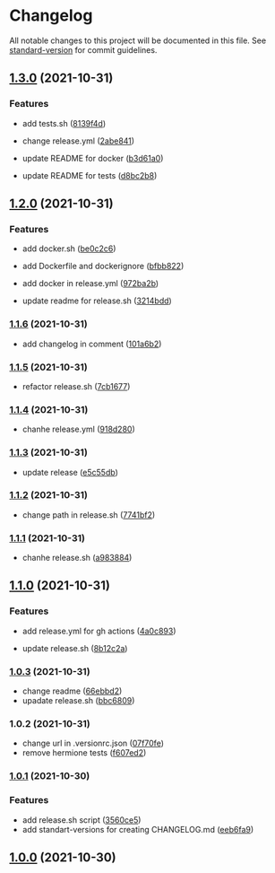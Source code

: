 # Changelog

All notable changes to this project will be documented in this file. See [standard-version](https://github.com/conventional-changelog/standard-version) for commit guidelines.

## [1.3.0](https://github.com/enmalafeev/shri-infrastructure/compare/v1.2.0...v1.3.0) (2021-10-31)


### Features

* add tests.sh ([8139f4d](https://github.com/enmalafeev/shri-infrastructure/commits/8139f4d6f1736d2209536cd342bd027a90e08638))


* change release.yml ([2abe841](https://github.com/enmalafeev/shri-infrastructure/commits/2abe841c43b134f26d8c3cdfecaf01832ce73838))
* update README for docker ([b3d61a0](https://github.com/enmalafeev/shri-infrastructure/commits/b3d61a04c9fbf6ff6cb15ddbb1798b78ed29115d))
* update README for tests ([d8bc2b8](https://github.com/enmalafeev/shri-infrastructure/commits/d8bc2b8bf08a2df82af4d5622bff10fbba936dae))

## [1.2.0](https://github.com/enmalafeev/shri-infrastructure/compare/v1.1.6...v1.2.0) (2021-10-31)


### Features

* add docker.sh ([be0c2c6](https://github.com/enmalafeev/shri-infrastructure/commits/be0c2c6353be7e5548fa3790774597281ae466a8))
* add Dockerfile and dockerignore ([bfbb822](https://github.com/enmalafeev/shri-infrastructure/commits/bfbb822fa00ee885dca2a00671de032adeeef40d))


* add docker in release.yml ([972ba2b](https://github.com/enmalafeev/shri-infrastructure/commits/972ba2bafe7ba256ad0071acf13afc94b814d847))
* update readme for release.sh ([3214bdd](https://github.com/enmalafeev/shri-infrastructure/commits/3214bdd8c348c06e57f99dfbb6187e3a0f5f6261))

### [1.1.6](https://github.com/enmalafeev/shri-infrastructure/compare/v1.1.5...v1.1.6) (2021-10-31)


* add changelog in comment ([101a6b2](https://github.com/enmalafeev/shri-infrastructure/commits/101a6b20138c78194e939834e855feab6ad53df6))

### [1.1.5](https://github.com/enmalafeev/shri-infrastructure/compare/v1.1.4...v1.1.5) (2021-10-31)


* refactor release.sh ([7cb1677](https://github.com/enmalafeev/shri-infrastructure/commits/7cb16773d1a05b1bb044485ed0b109681c9547d7))

### [1.1.4](https://github.com/enmalafeev/shri-infrastructure/compare/v1.1.3...v1.1.4) (2021-10-31)


* chanhe release.yml ([918d280](https://github.com/enmalafeev/shri-infrastructure/commits/918d280ef1dc30593bab5ce7942094f6ecfd3107))

### [1.1.3](https://github.com/enmalafeev/shri-infrastructure/compare/v1.1.2...v1.1.3) (2021-10-31)


* update release ([e5c55db](https://github.com/enmalafeev/shri-infrastructure/commits/e5c55dbd7c2bbc3bb71dddf4ab76efa2af5399ca))

### [1.1.2](https://github.com/enmalafeev/shri-infrastructure/compare/v1.1.1...v1.1.2) (2021-10-31)


* change path in release.sh ([7741bf2](https://github.com/enmalafeev/shri-infrastructure/commits/7741bf28483059791d7f754936897e2f1da674ee))

### [1.1.1](https://github.com/enmalafeev/shri-infrastructure/compare/v1.1.0...v1.1.1) (2021-10-31)


* chanhe release.sh ([a983884](https://github.com/enmalafeev/shri-infrastructure/commits/a983884de9c11c1ac36e41f259cc74de286fa58c))

## [1.1.0](https://github.com/enmalafeev/shri-infrastructure/compare/v1.0.3...v1.1.0) (2021-10-31)


### Features

* add release.yml for gh actions ([4a0c893](https://github.com/enmalafeev/shri-infrastructure/commits/4a0c893b620299918a7765198767370148f6b1d8))


* update release.sh ([8b12c2a](https://github.com/enmalafeev/shri-infrastructure/commits/8b12c2acba04ae89f374320bfd6182fbeb460540))

### [1.0.3](https://github.com/enmalafeev/shri-infrastructure/compare/v1.0.2...v1.0.3) (2021-10-31)


* change readme ([66ebbd2](https://github.com/enmalafeev/shri-infrastructure/commits/66ebbd2dff91dcf9e47e179d0158cace9e9b72c9))
* upadate release.sh ([bbc6809](https://github.com/enmalafeev/shri-infrastructure/commits/bbc6809833f01ce06c4f61f035734d00e24abbb7))

### 1.0.2 (2021-10-31)


* change url in .versionrc.json ([07f70fe](https://github.com/enmalafeev/shri-infrastructure/commits/07f70fe43410da787a171f2ef2db144d44b1ccad))
* remove hermione tests ([f607ed2](https://github.com/enmalafeev/shri-infrastructure/commits/f607ed2b7fab3ff9d1353a9d52efdc58ac6effbf))

### [1.0.1](https://github.com/enmalafeev/shri-2021-task-testing/compare/v1.0.0...v1.0.1) (2021-10-30)


### Features

* add release.sh script ([3560ce5](https://github.com/enmalafeev/shri-2021-task-testing/commits/3560ce51f94691b317204aa8335b965883ced39e))
* add standart-versions for creating CHANGELOG.md ([eeb6fa9](https://github.com/enmalafeev/shri-2021-task-testing/commits/eeb6fa97399b9447c2b07ac240eefa53014850e0))

## [1.0.0](https://github.com/enmalafeev/shri-2021-task-testing/compare/v0.0.2...v1.0.0) (2021-10-30)
